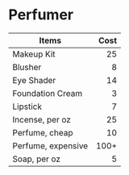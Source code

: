 # Perfumer

| Items              | Cost |
| ------------------ | ---: |
| Makeup Kit         |   25 |
| Blusher            |    8 |
| Eye Shader         |   14 |
| Foundation Cream   |    3 |
| Lipstick           |    7 |
| Incense, per oz    |   25 |
| Perfume, cheap     |   10 |
| Perfume, expensive | 100+ |
| Soap, per oz       |    5 |
